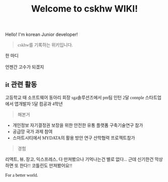 ﻿---
title: Welcome to cskhw WIKI!
---
<link href="https://fonts.googleapis.com/css?family=Noto+Serif+KR&display=swap" rel="stylesheet">

Hello! I'm korean Junior developer!

<span style="font-family: 'Noto Serif Kr', serif;">

> cskhw를 기록하는 위키입니다.

<span stype="color:blue;">한 마디</span><br><br>
언젠간 고수가 되겠지
<br>
## it 관련 활동

고등학교 때 소프트웨어 동아리 회장
sga솔루션즈에서 pm팀 인턴 2달
connple 스타트업에서 앱개발자 5달
컴공과 4학년

> 해본거

* 개인정보 자기결정권 보장을 위한 안전한 유통 플랫폼 구축기술연구 참가
* 공급망 국가 과제 참여
* 스마트시티에서 MYDATA의 활용 방안 연구 산학협력 프로젝트참가


> 경험

리액트, 뷰, 장고, 익스프레스, 다 만져봤으나 기억나는건 별로 없다...
근데 신기한건 막상 하면 또 한다!!
코틀린도 만져봤어요!!
<br>

For a better world.
